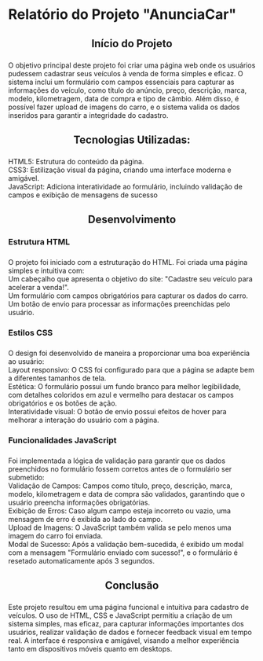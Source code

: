 <h1 align="left">Relatório do Projeto "AnunciaCar"</h1>

###


<h2 align="center">Início do Projeto</h2>

###

<p align="left">O objetivo principal deste projeto foi criar uma página web onde os usuários pudessem cadastrar seus veículos à venda de forma simples e eficaz. O sistema inclui um formulário com campos essenciais para capturar as informações do veículo, como título do anúncio, preço, descrição, marca, modelo, kilometragem, data de compra e tipo de câmbio. Além disso, é possível fazer upload de imagens do carro, e o sistema valida os dados inseridos para garantir a integridade do cadastro.</p>

###

<h2 align="center">Tecnologias Utilizadas:</h2>

###

<p align="left">HTML5: Estrutura do conteúdo da página.<br>CSS3: Estilização visual da página, criando uma interface moderna e amigável.<br>JavaScript: Adiciona interatividade ao formulário, incluindo validação de campos e exibição de mensagens de sucesso</p>

###

<h2 align="center">Desenvolvimento</h2>

###

<h3 align="left">Estrutura HTML</h3>

###

<p align="left">O projeto foi iniciado com a estruturação do HTML. Foi criada uma página simples e intuitiva com:<br>Um cabeçalho que apresenta o objetivo do site: "Cadastre seu veículo para acelerar a venda!".<br>Um formulário com campos obrigatórios para capturar os dados do carro.<br>Um botão de envio para processar as informações preenchidas pelo usuário.</p>

###

<h3 align="left">Estilos CSS</h3>

###

<p align="left">O design foi desenvolvido de maneira a proporcionar uma boa experiência ao usuário:<br>Layout responsivo: O CSS foi configurado para que a página se adapte bem a diferentes tamanhos de tela.<br>Estética: O formulário possui um fundo branco para melhor legibilidade, com detalhes coloridos em azul e vermelho para destacar os campos obrigatórios e os botões de ação.<br>Interatividade visual: O botão de envio possui efeitos de hover para melhorar a interação do usuário com a página.</p>

###

<h3 align="left">Funcionalidades JavaScript</h3>

###

<p align="left">Foi implementada a lógica de validação para garantir que os dados preenchidos no formulário fossem corretos antes de o formulário ser submetido:<br>Validação de Campos: Campos como título, preço, descrição, marca, modelo, kilometragem e data de compra são validados, garantindo que o usuário preencha informações obrigatórias.<br>Exibição de Erros: Caso algum campo esteja incorreto ou vazio, uma mensagem de erro é exibida ao lado do campo.<br>Upload de Imagens: O JavaScript também valida se pelo menos uma imagem do carro foi enviada.<br>Modal de Sucesso: Após a validação bem-sucedida, é exibido um modal com a mensagem "Formulário enviado com sucesso!", e o formulário é resetado automaticamente após 3 segundos.</p>

###

<h2 align="center">Conclusão</h2>

###

<p align="left">Este projeto resultou em uma página funcional e intuitiva para cadastro de veículos. O uso de HTML, CSS e JavaScript permitiu a criação de um sistema simples, mas eficaz, para capturar informações importantes dos usuários, realizar validação de dados e fornecer feedback visual em tempo real. A interface é responsiva e amigável, visando a melhor experiência tanto em dispositivos móveis quanto em desktops.</p>

###
